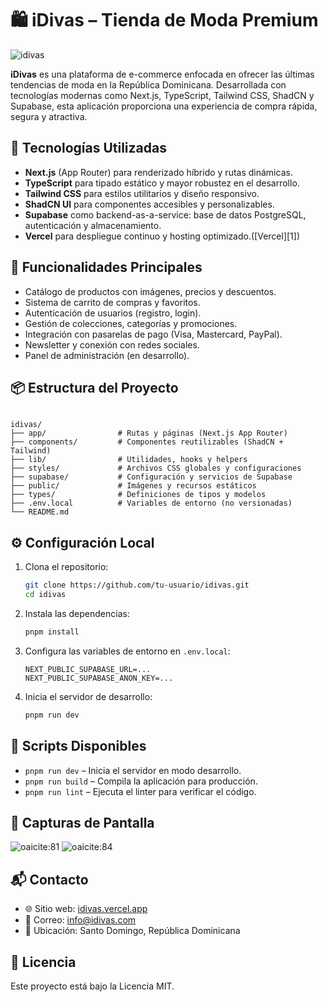 
# 🛍️ iDivas – Tienda de Moda Premium
![idivas](https://i.imgur.com/qzVAA7u.png)

**iDivas** es una plataforma de e-commerce enfocada en ofrecer las últimas tendencias de moda en la República Dominicana. Desarrollada con tecnologías modernas como Next.js, TypeScript, Tailwind CSS, ShadCN y Supabase, esta aplicación proporciona una experiencia de compra rápida, segura y atractiva.

## 🚀 Tecnologías Utilizadas

* **Next.js** (App Router) para renderizado híbrido y rutas dinámicas.
* **TypeScript** para tipado estático y mayor robustez en el desarrollo.
* **Tailwind CSS** para estilos utilitarios y diseño responsivo.
* **ShadCN UI** para componentes accesibles y personalizables.
* **Supabase** como backend-as-a-service: base de datos PostgreSQL, autenticación y almacenamiento.
* **Vercel** para despliegue continuo y hosting optimizado.([Vercel][1])

## 🧩 Funcionalidades Principales

* Catálogo de productos con imágenes, precios y descuentos.
* Sistema de carrito de compras y favoritos.
* Autenticación de usuarios (registro, login).
* Gestión de colecciones, categorías y promociones.
* Integración con pasarelas de pago (Visa, Mastercard, PayPal).
* Newsletter y conexión con redes sociales.
* Panel de administración (en desarrollo).

## 📦 Estructura del Proyecto

```

idivas/
├── app/                # Rutas y páginas (Next.js App Router)
├── components/         # Componentes reutilizables (ShadCN + Tailwind)
├── lib/                # Utilidades, hooks y helpers
├── styles/             # Archivos CSS globales y configuraciones
├── supabase/           # Configuración y servicios de Supabase
├── public/             # Imágenes y recursos estáticos
├── types/              # Definiciones de tipos y modelos
├── .env.local          # Variables de entorno (no versionadas)
└── README.md
```



## ⚙️ Configuración Local

1. Clona el repositorio:

   ```bash
   git clone https://github.com/tu-usuario/idivas.git
   cd idivas
   ```



2. Instala las dependencias:

   ```bash
   pnpm install
   ```



3. Configura las variables de entorno en `.env.local`:

   ```env
   NEXT_PUBLIC_SUPABASE_URL=...
   NEXT_PUBLIC_SUPABASE_ANON_KEY=...
   ```



4. Inicia el servidor de desarrollo:

   ```bash
   pnpm run dev
   ```



## 🧪 Scripts Disponibles

* `pnpm run dev` – Inicia el servidor en modo desarrollo.
* `pnpm run build` – Compila la aplicación para producción.
* `pnpm run lint` – Ejecuta el linter para verificar el código.

## 📸 Capturas de Pantalla

![oaicite:81](https://idivas.vercel.app/images/home-preview.png)
![oaicite:84](https://idivas.vercel.app/images/product-preview.png)

## 📬 Contacto

* 🌐 Sitio web: [idivas.vercel.app](https://idivas.vercel.app)
* 📧 Correo: [info@idivas.com](mailto:info@idivas.com)
* 📍 Ubicación: Santo Domingo, República Dominicana

## 📄 Licencia

Este proyecto está bajo la Licencia MIT.

